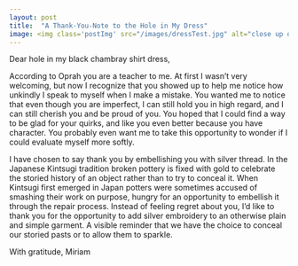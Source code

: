 ```yaml
---
layout: post
title:  "A Thank-You-Note to the Hole in My Dress"
image: <img class='postImg' src="/images/dressTest.jpg" alt="close up of a patch of sashiko stitches over a hole in black chambray"/>
---
```


Dear hole in my black chambray shirt dress,

According to Oprah you are a teacher to me. At first I wasn’t very welcoming, but now I recognize that you showed up to help me notice how unkindly I speak to myself when I make a mistake. You wanted me to notice that even though you are imperfect, I can still hold you in high regard, and I can still cherish you and be proud of you. You hoped that I could find a way to be glad for your quirks, and like you even better because you have character. You probably even want me to take this opportunity to wonder if I could evaluate myself more softly. 

I have chosen to say thank you by embellishing you with silver thread. In the Japanese Kintsugi tradition broken pottery is fixed with gold to celebrate the storied history of an object rather than to try to conceal it. When Kintsugi first emerged in Japan potters were sometimes accused of smashing their work on purpose, hungry for an opportunity to embellish it through the repair process. Instead of feeling regret about you, I’d like to thank you for the opportunity to add silver embroidery to an otherwise plain and simple garment. A visible reminder that we have the choice to conceal our storied pasts or to allow them to sparkle. 

With gratitude,
Miriam
